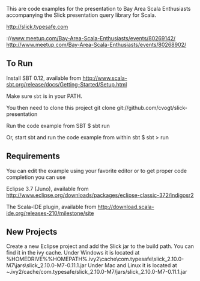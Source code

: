 This are code examples for the presentation to Bay Area Scala Enthusiasts accompanying the Slick presentation query library for Scala.

http://slick.typesafe.com

://www.meetup.com/Bay-Area-Scala-Enthusiasts/events/80269142/
http://www.meetup.com/Bay-Area-Scala-Enthusiasts/events/80268902/

## To Run ##

Install SBT 0.12, available from
http://www.scala-sbt.org/release/docs/Getting-Started/Setup.html

Make sure `sbt` is in your PATH.

You then need to clone this project
    git clone git://github.com/cvogt/slick-presentation

Run the code example from SBT
    $ sbt run

Or, start sbt and run the code example from within sbt
    $ sbt
    > run

## Requirements ##
You can edit the example using your favorite editor or to get proper code completion you can use

Eclipse 3.7 (Juno), available from
http://www.eclipse.org/downloads/packages/eclipse-classic-372/indigosr2

The Scala-IDE plugin, available from
http://download.scala-ide.org/releases-210/milestone/site

## New Projects ##
Create a new Eclipse project and add the Slick jar to the build path. You can find it in the ivy cache.
Under Windows it is located at %HOMEDRIVE%%HOMEPATH%\.ivy2\cache\com.typesafe\slick_2.10.0-M7\jars\slick_2.10.0-M7-0.11.1.jar
Under Mac and Linux it is located at ~.ivy2/cache/com.typesafe/slick_2.10.0-M7/jars/slick_2.10.0-M7-0.11.1.jar
